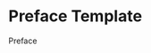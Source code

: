 # Preface Template

<!-- Usage: Add this file as `preface.md` for books, theses, or dissertations to provide context or background. Optional for most academic papers. -->

Preface

<!-- Write your preface here. -->
